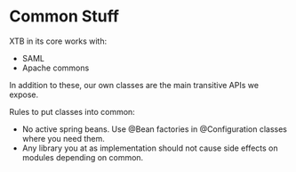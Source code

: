 # Common Stuff

XTB in its core works with:

- SAML
- Apache commons

In addition to these, our own classes are the main transitive APIs we expose.

Rules to put classes into common:

- No active spring beans. Use @Bean factories in @Configuration classes where you need them.
- Any library you at as implementation should not cause side effects on modules depending on common.
